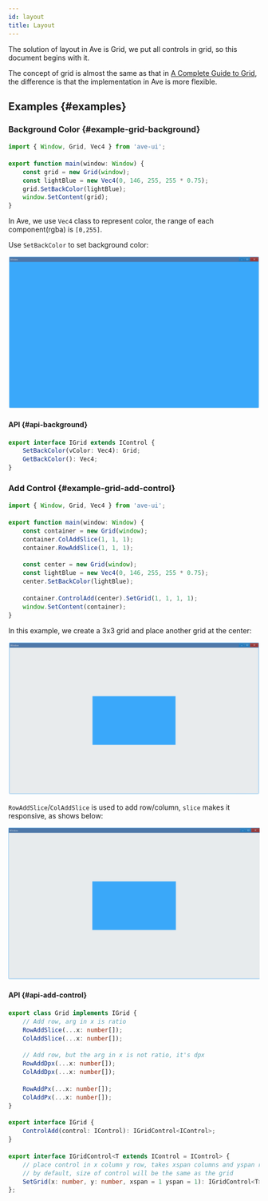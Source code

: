 ```yaml
---
id: layout
title: Layout
---
```


The solution of layout in Ave is Grid, we put all controls in grid, so this document begins with it.

The concept of grid is almost the same as that in [A Complete Guide to Grid](https://css-tricks.com/snippets/css/complete-guide-grid/), the difference is that the implementation in Ave is more flexible.

## Examples {#examples}

### Background Color {#example-grid-background}

```ts {5,6}
import { Window, Grid, Vec4 } from 'ave-ui';

export function main(window: Window) {
    const grid = new Grid(window);
    const lightBlue = new Vec4(0, 146, 255, 255 * 0.75);
    grid.SetBackColor(lightBlue);
    window.SetContent(grid);
}
```

In Ave, we use `Vec4` class to represent color, the range of each component(rgba) is `[0,255]`.

Use `SetBackColor` to set background color:

![grid background](./assets/grid-background.png)

#### API {#api-background}

```ts
export interface IGrid extends IControl {
    SetBackColor(vColor: Vec4): Grid;
    GetBackColor(): Vec4;
}
```

### Add Control {#example-grid-add-control}

```ts {5,6,12}
import { Window, Grid, Vec4 } from 'ave-ui';

export function main(window: Window) {
    const container = new Grid(window);
    container.ColAddSlice(1, 1, 1);
    container.RowAddSlice(1, 1, 1);

    const center = new Grid(window);
    const lightBlue = new Vec4(0, 146, 255, 255 * 0.75);
    center.SetBackColor(lightBlue);

    container.ControlAdd(center).SetGrid(1, 1, 1, 1);
    window.SetContent(container);
}
```

In this example, we create a 3x3 grid and place another grid at the center:

![add control](./assets/grid-add-control.png)

`RowAddSlice`/`ColAddSlice` is used to add row/column, `slice` makes it responsive, as shows below:

![resize](./assets/grid-resize.gif)

#### API {#api-add-control}

```ts
export class Grid implements IGrid {
	// Add row, arg in x is ratio
	RowAddSlice(...x: number[]);
	ColAddSlice(...x: number[]);

	// Add row, but the arg in x is not ratio, it's dpx
	RowAddDpx(...x: number[]);
	ColAddDpx(...x: number[]);

	RowAddPx(...x: number[]);
	ColAddPx(...x: number[]);
}

export interface IGrid {
	ControlAdd(control: IControl): IGridControl<IControl>;
}

export interface IGridControl<T extends IControl = IControl> {
    // place control in x column y row, takes xspan columns and yspan rows
	// by default, size of control will be the same as the grid
	SetGrid(x: number, y: number, xspan = 1 yspan = 1): IGridControl<T>;
};
```
